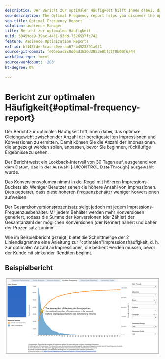 ```yaml
---
description: Der Bericht zur optimalen Häufigkeit hilft Ihnen dabei, das optimale Gleichgewicht zwischen der Anzahl der bereitgestellten Impressionen und Konversionen zu ermitteln. Damit können Sie die Anzahl der Impressionen, die angezeigt werden sollen, anpassen, bevor Sie beginnen, rückläufige Ergebnisse zu sehen.
seo-description: The Optimal Frequency report helps you discover the optimal balance between the number of served impressions and conversions. It allows you to adjust the number of impressions you would want to display before starting to see diminishing returns.
seo-title: Optimal Frequency Report
solution: Audience Manager
title: Bericht zur optimalen Häufigkeit
uuid: 50459ce9-39ac-4401-93dd-7526937fc742
feature: Audience Optimization Reports
exl-id: bf445fde-5cac-40ee-aa67-b4523391a6f1
source-git-commit: fe01ebac8c0d0ad3630d3853e0bf32f0b00f6a44
workflow-type: tm+mt
source-wordcount: '203'
ht-degree: 0%

---
```


# Bericht zur optimalen Häufigkeit{#optimal-frequency-report}

Der Bericht zur optimalen Häufigkeit hilft Ihnen dabei, das optimale Gleichgewicht zwischen der Anzahl der bereitgestellten Impressionen und Konversionen zu ermitteln. Damit können Sie die Anzahl der Impressionen, die angezeigt werden sollen, anpassen, bevor Sie beginnen, rückläufige Ergebnisse zu sehen.

Der Bericht weist ein Lookback-Intervall von 30 Tagen auf, ausgehend von dem Datum, das in der Auswahl [!UICONTROL Date Through] ausgewählt wurde.

Das Konversionsvolumen nimmt in der Regel mit höheren Impressions-Buckets ab. Weniger Benutzer sehen die höhere Anzahl von Impressionen. Dies bedeutet, dass diese höheren Frequenzbehälter weniger Konversionen aufweisen.

Der Gesamtkonversionsprozentsatz steigt jedoch mit jedem Impressions-Frequenzumbehälter. Mit jedem Behälter werden mehr Konversionen generiert, sodass die Summe der Konversionen (der Zähler) der Gesamtanzahl der möglichen Konversionen (der Nenner) nähert und daher der Prozentsatz zunimmt.

Wie im Beispielbericht gezeigt, bietet die Schnittmenge der 2 Liniendiagramme eine Anleitung zur &quot;optimalen&quot;Impressionshäufigkeit, d. h. zur optimalen Anzahl an Impressionen, die bedient werden müssen, bevor der Kunde mit sinkenden Renditen beginnt.

## Beispielbericht

![optimale-frequency](assets/optimal-frequency2.png)
